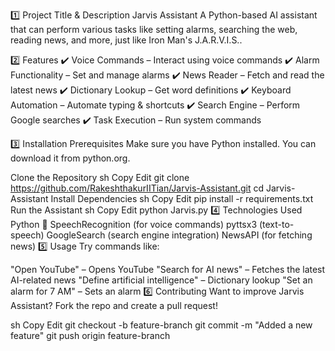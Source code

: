 1️⃣ Project Title & Description
Jarvis Assistant
A Python-based AI assistant that can perform various tasks like setting alarms, searching the web, reading news, and more, just like Iron Man's J.A.R.V.I.S..

2️⃣ Features
✔️ Voice Commands – Interact using voice commands
✔️ Alarm Functionality – Set and manage alarms
✔️ News Reader – Fetch and read the latest news
✔️ Dictionary Lookup – Get word definitions
✔️ Keyboard Automation – Automate typing & shortcuts
✔️ Search Engine – Perform Google searches
✔️ Task Execution – Run system commands

3️⃣ Installation
Prerequisites
Make sure you have Python installed. You can download it from python.org.

Clone the Repository
sh
Copy
Edit
git clone https://github.com/RakeshthakurIITian/Jarvis-Assistant.git
cd Jarvis-Assistant
Install Dependencies
sh
Copy
Edit
pip install -r requirements.txt
Run the Assistant
sh
Copy
Edit
python Jarvis.py
4️⃣ Technologies Used
Python 🐍
SpeechRecognition (for voice commands)
pyttsx3 (text-to-speech)
GoogleSearch (search engine integration)
NewsAPI (for fetching news)
5️⃣ Usage
Try commands like:

"Open YouTube" – Opens YouTube
"Search for AI news" – Fetches the latest AI-related news
"Define artificial intelligence" – Dictionary lookup
"Set an alarm for 7 AM" – Sets an alarm
6️⃣ Contributing
Want to improve Jarvis Assistant? Fork the repo and create a pull request!

sh
Copy
Edit
git checkout -b feature-branch
git commit -m "Added a new feature"
git push origin feature-branch
